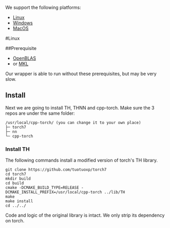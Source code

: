 We support the following platforms:
- [Linux](#Linux)
- [Windows](#Windows)
- [MacOS](#MacOS)

#Linux

##Prerequisite
- [OpenBLAS](http://www.openblas.net/)
- or [MKL](https://software.intel.com/en-us/intel-mkl)

Our wrapper is able to run without these prerequisites, but may be very slow.

## Install
Next we are going to install TH, THNN and cpp-torch. Make sure the 3 repos are under the same folder:
```
/usr/local/cpp-torch/ (you can change it to your own place)
├─ torch7
├─ nn
└─ cpp-torch
```

### Install TH
The following commands install a modified version of torch's TH library.
```
git clone https://github.com/tuotuoxp/torch7
cd torch7
mkdir build
cd build
cmake -DCMAKE_BUILD_TYPE=RELEASE -DCMAKE_INSTALL_PREFIX=/usr/local/cpp-torch ../lib/TH
make
make install
cd ../../
```
Code and logic of the original library is intact. We only strip its dependency on torch.

### Install THNN
The following commands install a modified version of torch's THNN library.
```
git clone https://github.com/tuotuoxp/nn
cd nn
mkdir build
cd build
cmake -DCMAKE_BUILD_TYPE=RELEASE -DCMAKE_INSTALL_PREFIX=/usr/local/cpp-torch -DCMAKE_PREFIX_PATH=/usr/local/cpp-torch ../lib/THNN
make
make install
cd ../../
```
Same as previous, we only modify the dependency of the library.

###Install cpp-torch
The following commands install our wrapper.
```
git clone https://github.com/tuotuoxp/cpp-torch
cd cpp-torch
mkdir build
cd build
cmake -DCMAKE_INSTALL_PREFIX=/usr/local/cpp-torch -DCMAKE_PREFIX_PATH=/usr/local/cpp-torch ..
make
make install
cd ../../
```

##Test it!
Use the following commands to create a simple example to test your installation.
```
cd cpp-torch/example/basic
cmake -DCMAKE_PREFIX_PATH=/usr/local/cpp-torch .
make
```
Run the generated demo in command line:
```
./cpptorch_demo
```
It should yield the following output:
```
nn.Linear

 12
 13
[torch.FloatTensor of size 2]


 12
 13
[torch.FloatTensor of size 2]
```
# Windows
##Prerequisite
- [CMake](https://cmake.org/), remember to add CMake to PATH
- [Visual Studio 2015](https://www.visualstudio.com/downloads/)

## Install
Next we are going to install TH, THNN and cpp-torch. Make sure the 3 repos are under the same folder:
```
D:\cpp-torch\ (you can change it to your own place)
├─ torch7
├─ nn
└─ cpp-torch
```
All the commads are run using `VS2015 x64 Native Tools Command Prompt`.

### Install TH
The following commands install a modified version of torch's TH library.
```
git clone https://github.com/tuotuoxp/torch7
cd torch7
mkdir build
cd build
cmake -G "NMake Makefiles" -DCMAKE_BUILD_TYPE=Release -DCMAKE_INSTALL_PREFIX=../../install ../lib/TH
nmake
nmake install
cd ..\..\
```
Code and logic of the original library is intact. We only strip its dependency on torch.

### Install THNN
The following commands install a modified version of torch's THNN library.
```
git clone https://github.com/tuotuoxp/nn
cd nn
mkdir build
cd build
cmake -G "NMake Makefiles" -DCMAKE_BUILD_TYPE=Release -DCMAKE_INSTALL_PREFIX=../../install -DCMAKE_PREFIX_PATH=../../install ../lib/THNN
nmake
nmake install
cd ..\..\
```
Same as previous, we only modify the dependency of the library.

###Install cpp-torch
The following commands install our wrapper.
```
git clone https://github.com/tuotuoxp/cpp-torch
cd cpp-torch
mkdir build
cd build
cmake -G "NMake Makefiles" -DCMAKE_INSTALL_PREFIX=../../install -DCMAKE_PREFIX_PATH=../../install ..
nmake
nmake install
cd ..\..\
```

##Test it!
Use the following commands to create a simple VS 2015 solution to test your installation.
```
cd cpp-torch/example/basic
cmake -G "Visual Studio 14 2015 Win64" -DCMAKE_PREFIX_PATH=../../../install .
```

Copy TH.dll and THNN.dll from `cpp-torch/install/bin/` to project's binary folder `cpp-torch/example/basic/Debug/` and `cpp-torch/example/basic/Release/`.

Open solution with Visual Studio 2015, run cpptorch_demo project. It should yield the following output:
```
nn.Linear

 12
 13
[torch.FloatTensor of size 2]


 12
 13
[torch.FloatTensor of size 2]
```

#MacOS

##Prerequisite
- [XCode](http://developer.apple.com/xcode/)

##Install
Same as Linux

##Test it!
Use the following commands to create a simple XCode solution to test your installation.
```
cd cpp-torch/example/basic
cmake -G "XCode" -DCMAKE_PREFIX_PATH=../../../install .
```

Copy TH.dll and THNN.dll from `cpp-torch/install/bin/` to project's binary folder `cpp-torch/example/basic/Debug/` and `cpp-torch/example/basic/Release/`.

Open solution with XCode, run cpptorch_demo project. It should yield the following output:
```
nn.Linear

 12
 13
[torch.FloatTensor of size 2]


 12
 13
[torch.FloatTensor of size 2]
```
